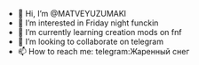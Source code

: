- 👋 Hi, I’m @MATVEYUZUMAKI
- 👀 I’m interested in Friday night funckin
- 🌱 I’m currently learning creation mods on fnf
- 💞️ I’m looking to collaborate on telegram
- 📫 How to reach me: telegram:Жаренный снег
<!---
MATVEY UZUMAKI/Jareny sneg is a ✨ special ✨ repository because its `README.md` (this file) appears on your GitHub profile.
You can click the Preview link to take a look at your changes.
--->
